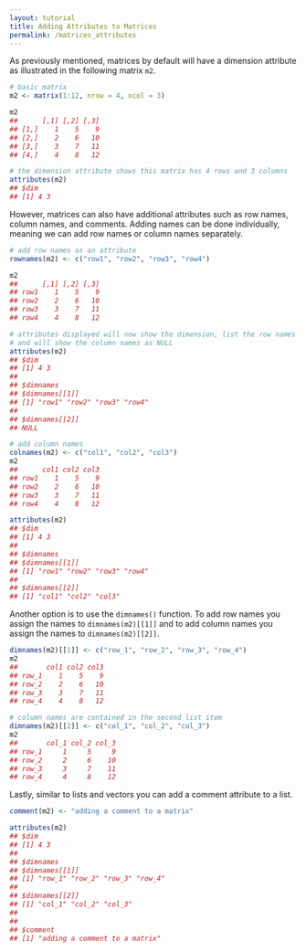```yaml
---
layout: tutorial
title: Adding Attributes to Matrices
permalink: /matrices_attributes
---
```


As previously mentioned, matrices by default will have a dimension attribute as illustrated in the following matrix `m2`.


```r
# basic matrix
m2 <- matrix(1:12, nrow = 4, ncol = 3)

m2
##      [,1] [,2] [,3]
## [1,]    1    5    9
## [2,]    2    6   10
## [3,]    3    7   11
## [4,]    4    8   12

# the dimension attribute shows this matrix has 4 rows and 3 columns
attributes(m2)
## $dim
## [1] 4 3
```

However, matrices can also have additional attributes such as row names, column names, and comments. Adding names can be done individually, meaning we can add row names or column names separately.


```r
# add row names as an attribute
rownames(m2) <- c("row1", "row2", "row3", "row4")

m2
##      [,1] [,2] [,3]
## row1    1    5    9
## row2    2    6   10
## row3    3    7   11
## row4    4    8   12

# attributes displayed will now show the dimension, list the row names
# and will show the column names as NULL
attributes(m2)
## $dim
## [1] 4 3
## 
## $dimnames
## $dimnames[[1]]
## [1] "row1" "row2" "row3" "row4"
## 
## $dimnames[[2]]
## NULL

# add column names
colnames(m2) <- c("col1", "col2", "col3")
m2
##      col1 col2 col3
## row1    1    5    9
## row2    2    6   10
## row3    3    7   11
## row4    4    8   12

attributes(m2)
## $dim
## [1] 4 3
## 
## $dimnames
## $dimnames[[1]]
## [1] "row1" "row2" "row3" "row4"
## 
## $dimnames[[2]]
## [1] "col1" "col2" "col3"
```

Another option is to use the `dimnames()` function. To add row names you assign the names to `dimnames(m2)[[1]]` and to add column names you assign the names to `dimnames(m2)[[2]]`.


```r
dimnames(m2)[[1]] <- c("row_1", "row_2", "row_3", "row_4")
m2
##       col1 col2 col3
## row_1    1    5    9
## row_2    2    6   10
## row_3    3    7   11
## row_4    4    8   12

# column names are contained in the second list item
dimnames(m2)[[2]] <- c("col_1", "col_2", "col_3")
m2
##       col_1 col_2 col_3
## row_1     1     5     9
## row_2     2     6    10
## row_3     3     7    11
## row_4     4     8    12
```


Lastly, similar to lists and vectors you can add a comment attribute to a list.


```r
comment(m2) <- "adding a comment to a matrix"

attributes(m2)
## $dim
## [1] 4 3
## 
## $dimnames
## $dimnames[[1]]
## [1] "row_1" "row_2" "row_3" "row_4"
## 
## $dimnames[[2]]
## [1] "col_1" "col_2" "col_3"
## 
## 
## $comment
## [1] "adding a comment to a matrix"
```
